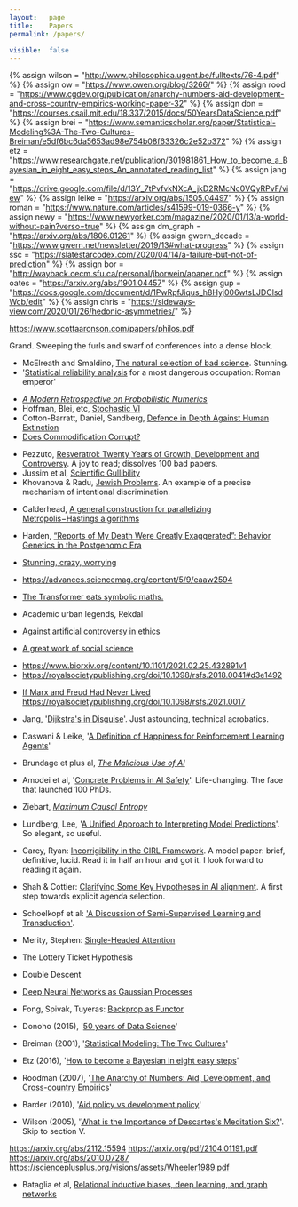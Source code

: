 ```yaml
---
layout:   page
title:    Papers
permalink: /papers/

visible:  false
---
```


{%	assign wilson = "http://www.philosophica.ugent.be/fulltexts/76-4.pdf"		%}
{%	assign ow = "https://www.owen.org/blog/3266/"		%}
{%	assign rood = "https://www.cgdev.org/publication/anarchy-numbers-aid-development-and-cross-country-empirics-working-paper-32"		%}
{%	assign don = "https://courses.csail.mit.edu/18.337/2015/docs/50YearsDataScience.pdf"	%}
{%	assign brei = "https://www.semanticscholar.org/paper/Statistical-Modeling%3A-The-Two-Cultures-Breiman/e5df6bc6da5653ad98e754b08f63326c2e52b372"	%}
{%	assign etz = "https://www.researchgate.net/publication/301981861_How_to_become_a_Bayesian_in_eight_easy_steps_An_annotated_reading_list"	%}
{%	assign jang = "https://drive.google.com/file/d/13Y_7tPvfvkNXcA_jkD2RMcNc0VQyRPvF/view"	%}
{%	assign leike = "https://arxiv.org/abs/1505.04497"		%}
{%	assign roman = "https://www.nature.com/articles/s41599-019-0366-y"	%}
{%	assign newy = "https://www.newyorker.com/magazine/2020/01/13/a-world-without-pain?verso=true"		%}
{%	assign dm_graph = "https://arxiv.org/abs/1806.01261"		%}
{%	assign gwern_decade = "https://www.gwern.net/newsletter/2019/13#what-progress"		%}
{%	assign ssc = "https://slatestarcodex.com/2020/04/14/a-failure-but-not-of-prediction"		%}
{%	assign bor = "http://wayback.cecm.sfu.ca/personal/jborwein/apaper.pdf"		%}
{%	assign oates = "https://arxiv.org/abs/1901.04457"		%}
{%	assign gup = "https://docs.google.com/document/d/1PwRpfJiqus_h8Hyj006wtsLJDClsdWcb/edit"	%}
{%	assign chris = "https://sideways-view.com/2020/01/26/hedonic-asymmetries/"	%}


https://www.scottaaronson.com/papers/philos.pdf

Grand. Sweeping the furls and swarf of conferences into a dense block.
* McElreath and Smaldino, [The natural selection of bad science](https://royalsocietypublishing.org/doi/10.1098/rsos.160384). Stunning. 
* '<a href="{{roman}}">Statistical reliability analysis</a> for a most dangerous occupation: Roman emperor'
<!-- * Evans and Grefenstette -->
<!-- * Ali Payani -->
* _<a href="{{oates}}">A Modern Retrospective on Probabilistic Numerics</a>_
* Hoffman, Blei, etc, [Stochastic VI](https://arxiv.org/abs/1206.7051)
* Cotton-Barratt, Daniel, Sandberg, [Defence in Depth Against Human Extinction](https://onlinelibrary.wiley.com/doi/full/10.1111/1758-5899.12786)
* [Does Commodification Corrupt?](https://scholarship.shu.edu/cgi/viewcontent.cgi?article=1732&context=shlr)
<!-- * <a href="{{bor}}">Aesthetics for the Working Mathematician</a> (2007) -->
* Pezzuto, [Resveratrol: Twenty Years of Growth, Development and Controversy](https://www.ncbi.nlm.nih.gov/pmc/articles/PMC6319551/). A joy to read; dissolves 100 bad papers.
* Jussim et al, [Scientific Gullibility](https://www.taylorfrancis.com/books/e/9780429203787/chapters/10.4324/9780429203787-15)
* Khovanova & Radu, [Jewish Problems](https://arxiv.org/pdf/1110.1556.pdf). An example of a precise mechanism of intentional discrimination.
<!-- Banholzer NPI  -->
* Calderhead, [A general construction for parallelizing Metropolis−Hastings algorithms](https://www.pnas.org/content/111/49/17408)
* Harden, [“Reports of My Death Were Greatly Exaggerated”: Behavior Genetics in the Postgenomic Era](https://sci-hub.se/10.1146/annurev-psych-052220-103822)

* [Stunning, crazy, worrying](https://evjang.com/2021/10/23/generalization.html)
* https://advances.sciencemag.org/content/5/9/eaaw2594
* [The Transformer eats symbolic maths.](https://arxiv.org/pdf/1912.01412.pdf)
* Academic urban legends, Rekdal
* [Against artificial controversy in ethics](https://www.cambridge.org/core/journals/utilitas/article/what-should-we-agree-on-about-the-repugnant-conclusion/EB52C686BAFEF490CE37043A0A3DD075)
* [A great work of social science](https://www.poverty-action.org/sites/default/files/publications/Mask_RCT____Symptomatic_Seropositivity_083121.pdf)
- https://www.biorxiv.org/content/10.1101/2021.02.25.432891v1
- https://royalsocietypublishing.org/doi/10.1098/rsfs.2018.0041#d3e1492
* [If Marx and Freud Had Never Lived](https://books.openedition.org/pucl/1807?lang=en)
https://royalsocietypublishing.org/doi/10.1098/rsfs.2021.0017


* Jang, '<a href="{{jang}}">Dijkstra's in Disguise</a>'. Just astounding, technical acrobatics.
* Daswani & Leike, '<a href="{{leike}}">A Definition of Happiness for Reinforcement Learning Agents</a>'
* Brundage et plus al, _[The Malicious Use of AI](https://arxiv.org/ftp/arxiv/papers/1802/1802.07228.pdf)_
* Amodei et al, '<a href="https://arxiv.org/abs/1606.06565">Concrete Problems in AI Safety</a>'. Life-changing. The face that launched 100 PhDs.
* Ziebart, _[Maximum Causal Entropy](http://www.cs.cmu.edu/~bziebart/publications/thesis-bziebart.pdf)_
* Lundberg, Lee, '<a href="http://papers.nips.cc/paper/7062-a-unified-approach-to-interpreting-model-predictions.pdf">A Unified Approach to Interpreting Model Predictions</a>'. So elegant, so useful.
* Carey, Ryan: [Incorrigibility in the CIRL Framework](https://arxiv.org/abs/1709.06275). A model paper: brief, definitive, lucid. Read it in half an hour and got it. I look forward to reading it again.
* Shah & Cottier: [Clarifying Some Key Hypotheses in AI alignment](https://www.alignmentforum.org/posts/mJ5oNYnkYrd4sD5uE/clarifying-some-key-hypotheses-in-ai-alignment). A first step towards explicit agenda selection.
* Schoelkopf et al: ['A Discussion of Semi-Supervised Learning and Transduction'](http://www.acad.bg/ebook/ml/MITPress-%20SemiSupervised%20Learning.pdf).
* Merity, Stephen: [Single-Headed Attention](https://arxiv.org/pdf/1911.11423.pdf)
* The Lottery Ticket Hypothesis
* Double Descent
* [Deep Neural Networks as Gaussian Processes](https://arxiv.org/abs/1711.00165)
* Fong, Spivak, Tuyeras: [Backprop as Functor](https://arxiv.org/abs/1711.10455)
* Donoho (2015), '<a href="{{don}}">50 years of Data Science</a>'
* Breiman (2001), '<a href="{{brei}}">Statistical Modeling: The Two Cultures</a>'
* Etz (2016), '<a href="{{etz}}">How to become a Bayesian in eight easy steps</a>'
* Roodman (2007), '<a href="{{rood}}">The Anarchy of Numbers: Aid, Development, and Cross-country Empirics</a>'
* Barder (2010), '<a href="{{ow}}">Aid policy vs development policy</a>'
* Wilson (2005), '<a href="{{wilson}}">What is the Importance of Descartes's Meditation Six?</a>'. Skip to section V.


https://arxiv.org/abs/2112.15594
https://arxiv.org/pdf/2104.01191.pdf
https://arxiv.org/abs/2010.07287
https://scienceplusplus.org/visions/assets/Wheeler1989.pdf
* Bataglia et al, <a href="{{dm_graph}}">Relational inductive biases, deep learning, and graph networks</a>